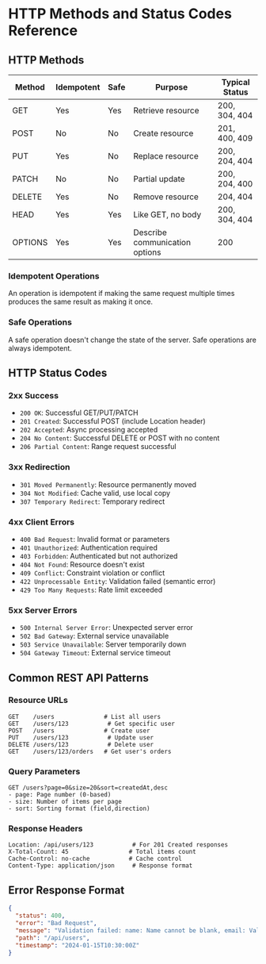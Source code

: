 # HTTP Methods and Status Codes Reference

## HTTP Methods

| Method | Idempotent | Safe | Purpose | Typical Status |
|--------|-----------|------|---------|----------------|
| GET | Yes | Yes | Retrieve resource | 200, 304, 404 |
| POST | No | No | Create resource | 201, 400, 409 |
| PUT | Yes | No | Replace resource | 200, 204, 404 |
| PATCH | No | No | Partial update | 200, 204, 400 |
| DELETE | Yes | No | Remove resource | 204, 404 |
| HEAD | Yes | Yes | Like GET, no body | 200, 304, 404 |
| OPTIONS | Yes | Yes | Describe communication options | 200 |

### Idempotent Operations
An operation is idempotent if making the same request multiple times produces the same result as making it once.

### Safe Operations
A safe operation doesn't change the state of the server. Safe operations are always idempotent.

## HTTP Status Codes

### 2xx Success
- `200 OK`: Successful GET/PUT/PATCH
- `201 Created`: Successful POST (include Location header)
- `202 Accepted`: Async processing accepted
- `204 No Content`: Successful DELETE or POST with no content
- `206 Partial Content`: Range request successful

### 3xx Redirection
- `301 Moved Permanently`: Resource permanently moved
- `304 Not Modified`: Cache valid, use local copy
- `307 Temporary Redirect`: Temporary redirect

### 4xx Client Errors
- `400 Bad Request`: Invalid format or parameters
- `401 Unauthorized`: Authentication required
- `403 Forbidden`: Authenticated but not authorized
- `404 Not Found`: Resource doesn't exist
- `409 Conflict`: Constraint violation or conflict
- `422 Unprocessable Entity`: Validation failed (semantic error)
- `429 Too Many Requests`: Rate limit exceeded

### 5xx Server Errors
- `500 Internal Server Error`: Unexpected server error
- `502 Bad Gateway`: External service unavailable
- `503 Service Unavailable`: Server temporarily down
- `504 Gateway Timeout`: External service timeout

## Common REST API Patterns

### Resource URLs
```
GET    /users              # List all users
GET    /users/123           # Get specific user
POST   /users              # Create user
PUT    /users/123           # Update user
DELETE /users/123           # Delete user
GET    /users/123/orders   # Get user's orders
```

### Query Parameters
```
GET /users?page=0&size=20&sort=createdAt,desc
- page: Page number (0-based)
- size: Number of items per page
- sort: Sorting format (field,direction)
```

### Response Headers
```
Location: /api/users/123           # For 201 Created responses
X-Total-Count: 45                 # Total items count
Cache-Control: no-cache           # Cache control
Content-Type: application/json     # Response format
```

## Error Response Format

```json
{
  "status": 400,
  "error": "Bad Request",
  "message": "Validation failed: name: Name cannot be blank, email: Valid email required",
  "path": "/api/users",
  "timestamp": "2024-01-15T10:30:00Z"
}
```